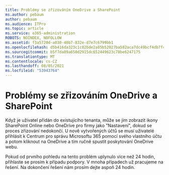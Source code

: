 ```yaml
---
title: Problémy se zřizováním OneDrive a SharePoint
ms.author: pebaum
author: pebaum
ms.audience: ITPro
ms.topic: article
ms.service: o365-administration
ROBOTS: NOINDEX, NOFOLLOW
ms.assetid: f3a5720d-a030-40b7-832e-d7e7c6799bb1
ms.openlocfilehash: d5b416da323c1c02bde2a85b52027ba582aca7dc49bcf4db7fcede5100d0ed7a
ms.sourcegitcommit: b5f7da89a650d2915dc652449623c78be6247175
ms.translationtype: MT
ms.contentlocale: cs-CZ
ms.lasthandoff: 08/05/2021
ms.locfileid: "53943764"
---
```

# <a name="provisioning-issues-in-onedrive-and-sharepoint"></a>Problémy se zřizováním OneDrive a SharePoint

Když je uživatel přidán do existujícího tenanta, může se jim zobrazit ikony SharePoint Online nebo OneDrive pro firmy jako "Nastavení", dokud se proces zřizování nedokončí. U nově vytvořených účtů se musí uživatelé přihlásit k Centrum pro správu Microsoftu 365 pomocí svého vlastního účtu a potom kliknout na OneDrive a tím ručně spustit poskytování OneDrive webu.
  
Pokud od prvního pohledu na tento problém uplynulo více než 24 hodin, přihlaste se prosím k případu podpory. V mnoha případech už pracujeme na řešení. Na dokončení řešení nám prosím dejte aspoň 24 hodin.
  
